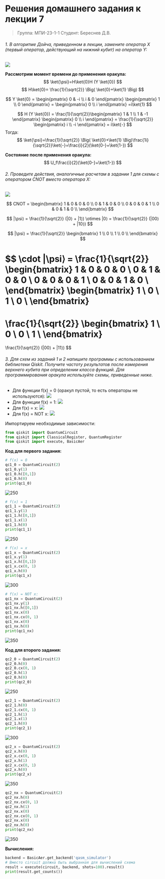 # Решения домашнего задания к лекции 7
> Группа: МПИ-23-1-1
> Студент: Береснев Д.В.

###### 1. В алгоритме Дойча, приведенном в лекции, замените оператор X (первый оператор, действующий на нижний кубит) на оператор Y:

![](../../_%20Assets/Pasted%20image%2020231218031224.png)

**Рассмотрим момент времени до применения оракула:**
$$
\ket{\psi}=H\ket{0}H (Y \ket{0})
$$
$$
H\ket{0}=
\frac{1}{\sqrt{2}}
\Big(
\ket{0}+\ket{1}
\Big)
$$

$$
 Y \ket{0} = \begin{pmatrix} 0 & -i \\ i & 0 \end{pmatrix} \begin{pmatrix} 1 \\ 0 \end{pmatrix} = \begin{pmatrix} 0 \\ i \end{pmatrix} =i\ket{1}
$$

$$
H (Y \ket{0}) = \frac{1}{\sqrt{2}}\begin{pmatrix} 1 & 1 \\ 1 & -1 \end{pmatrix} \begin{pmatrix} 0 \\ i \end{pmatrix} = \frac{1}{\sqrt{2}} \begin{pmatrix} i \\ -i \end{pmatrix} = i\ket{-}
$$
Тогда:
$$
\ket{\psi}=\frac{1}{\sqrt{2}}
\Big(
\ket{0}+\ket{1}
\Big)\frac{1i}{\sqrt{2}}\ket{-}=\frac{i}{2}(\ket{0-}+\ket{1-})
$$

**Состояние после применения оракула:**
$$
U_f\frac{i}{2}(\ket{0-}+\ket{1-})
$$


###### 2. Проведите действия, аналогичные расчетам в задании 1 для схемы с оператором CNOT вместо оператора X:

![](../../_%20Assets/Pasted%20image%2020231218033255.png)

$$
CNOT = \begin{bmatrix}
1 & 0 & 0 & 0 \\
0 & 1 & 0 & 0 \\
0 & 0 & 0 & 1 \\
0 & 0 & 1 & 0 \\
\end{bmatrix}
$$

$$
|\psi⟩ = \frac{1}{\sqrt{2}} (|0⟩ + |1⟩) \otimes |0⟩ = \frac{1}{\sqrt{2}} (|00⟩ + |10⟩)
$$

$$
|\psi⟩ = \frac{1}{\sqrt{2}}
\begin{bmatrix}
1 \\
0 \\
1 \\
0 \\
\end{bmatrix}
$$

$$
\cdot |\psi⟩ = \frac{1}{\sqrt{2}}
\begin{bmatrix}
1 & 0 & 0 & 0 \\
0 & 1 & 0 & 0 \\
0 & 0 & 0 & 1 \\
0 & 0 & 1 & 0 \\
\end{bmatrix}
\begin{bmatrix}
1 \\
0 \\
1 \\
0 \\
\end{bmatrix}
=
\frac{1}{\sqrt{2}}
\begin{bmatrix}
1 \\
0 \\
0 \\
1 \\
\end{bmatrix}
=
\frac{1}{\sqrt{2}} (|00⟩ + |11⟩)
$$

###### 3. Для схем из заданий 1 и 2 напишите программы с использованием библиотеки Qiskit. Получите частоту результатов после измерения верхнего кубита при определении класса функций. Для программирования оракула используйте схемы, приведенные ниже.

- Для функции f(x) = 0 (оракул пустой, то есть операторы не используются):
![](../../_%20Assets/Pasted%20image%2020231218033354.png)
- Для функции f(x) = 1:
![](../../_%20Assets/Pasted%20image%2020231218033407.png)
- Для f(x) = x:
![](../../_%20Assets/Pasted%20image%2020231218033429.png)
- Для f(x) = NOT x:
![](../../_%20Assets/Pasted%20image%2020231218033445.png)

Импортируем необходимые зависимости:

```python
from qiskit import QuantumCircuit
from qiskit import ClassicalRegister, QuantumRegister
from qiskit import execute, BasicAer
```

**Код для первого задания:**
```python
# f(x) = 0
qc1_0 = QuantumCircuit(2)
qc1_0.y(1)
qc1_0.h([0,1])
qc1_0.h(0)
print(qc1_0)
```
![250](../../_%20Assets/Pasted%20image%2020231218120814.png)

```python
# f(x) = 1
qc1_1 = QuantumCircuit(2)
qc1_1.y(1)
qc1_1.h([0,1])
qc1_1.x(1)
qc1_1.h(0)
print(qc1_1)
```
![250](../../_%20Assets/Pasted%20image%2020231218120905.png)

```python
# f(x) = x
qc1_x = QuantumCircuit(2)
qc1_x.y(1)
qc1_x.h([0,1])
qc1_x.cx(0, 1)
qc1_x.h(0)
print(qc1_x)
```
![300](../../_%20Assets/Pasted%20image%2020231218120951.png)

```python
# f(x) = NOT x:
qc1_nx = QuantumCircuit(2)
qc1_nx.y(1)
qc1_nx.h([0,1])
qc1_nx.x(0)
qc1_nx.cx(0, 1)
qc1_nx.x(0)
qc1_nx.h(0)
print(qc1_nx)
```
![350](../../_%20Assets/Pasted%20image%2020231218121100.png)

**Код для второго задания:**
```python
qc2_0 = QuantumCircuit(2)
qc2_0.h(0)
qc2_0.cx(0, 1)
qc2_0.h(1)
qc2_0.h(0)
print(qc2_0)
```
![250](../../_%20Assets/Pasted%20image%2020231218121153.png)

```python
qc2_1 = QuantumCircuit(2)
qc2_1.h(0)
qc2_1.cx(0, 1)
qc2_1.h(1)
qc2_1.x(1)
qc2_1.h(0)
print(qc2_1)
```
![300](../../_%20Assets/Pasted%20image%2020231218121226.png)

```python
qc2_x = QuantumCircuit(2)
qc2_x.h(0)
qc2_x.cx(0, 1)
qc2_x.h(1)
qc2_x.cx(0, 1)
qc2_x.h(0)
print(qc2_x)
```

![350](../../_%20Assets/Pasted%20image%2020231218121254.png)

```python
qc2_nx = QuantumCircuit(2)
qc2_nx.h(0)
qc2_nx.cx(0, 1)
qc2_nx.h(1)
qc2_nx.x(0)
qc2_nx.cx(0, 1)
qc2_nx.x(0)
qc2_nx.h(0)
print(qc2_nx)
```
![350](../../_%20Assets/Pasted%20image%2020231218121713.png)

**Вычисления:**
```python
backend = BasicAer.get_backend('qasm_simulator')
# Вместо circuit должна быть выбранная для вычислений схема
result = execute(circuit, backend, shots=100).result()
print(result.get_counts())
```